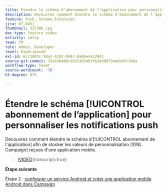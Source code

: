 ```yaml
---
title: Étendre le schéma d’abonnement de l’application pour personnaliser les notifications push
description: Découvrez comment étendre le schéma d’abonnement de l’application afin de pouvoir stocker les valeurs de personnalisation que Campaign reçoit d’une application mobile.
feature: Push, Schema Extension
jira: KT-6451
thumbnail: 327306.jpg
doc-type: feature video
activity: setup
team: TM
role: Admin, Developer
level: Experienced
exl-id: 6cc1d83c-58a1-4c83-bb4c-8a6be4a12841
source-git-commit: 35e036486c5b533b54b3f626d88734e9a9fc3b8a
workflow-type: tm+mt
source-wordcount: '76'
ht-degree: 97%

---
```


# Étendre le schéma [!UICONTROL abonnement de l’application] pour personnaliser les notifications push

Découvrez comment étendre le schéma d&#39;[!UICONTROL abonnement de l&#39;application] afin de stocker les valeurs de personnalisation [!DNL Campaign] reçues d&#39;une application mobile.

>[!VIDEO](https://video.tv.adobe.com/v/327306?quality=12&learn=on){transcript=true}

**Étape suivante**

Étape 2 : [configurer un service Android et créer une application mobile Android dans Campaign](/help/tutorial-getting-started-with-push-notifications-for-android/configuring-an-android-service-in-campaign.md)
